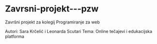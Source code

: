 # Zavrsni-projekt---pzw
Završni projekt za kolegij Programiranje za web

Autori: Sara Krčelić i Leonarda Scutari
Tema: Online tečajevi i edukacijska platforma

